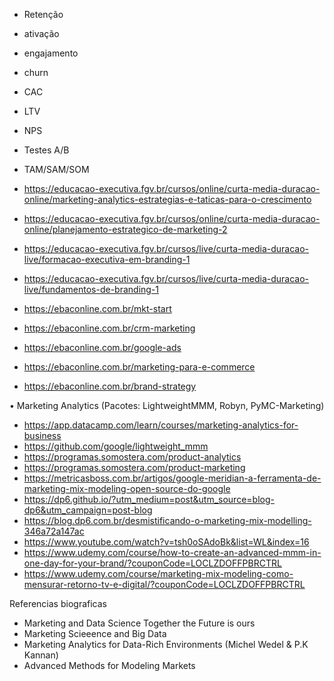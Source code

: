 - Retenção
- ativação
- engajamento
- churn
- CAC
- LTV
- NPS
- Testes A/B
- TAM/SAM/SOM

- https://educacao-executiva.fgv.br/cursos/online/curta-media-duracao-online/marketing-analytics-estrategias-e-taticas-para-o-crescimento
- https://educacao-executiva.fgv.br/cursos/online/curta-media-duracao-online/planejamento-estrategico-de-marketing-2
- https://educacao-executiva.fgv.br/cursos/live/curta-media-duracao-live/formacao-executiva-em-branding-1
- https://educacao-executiva.fgv.br/cursos/live/curta-media-duracao-live/fundamentos-de-branding-1
- https://ebaconline.com.br/mkt-start
- https://ebaconline.com.br/crm-marketing
- https://ebaconline.com.br/google-ads
- https://ebaconline.com.br/marketing-para-e-commerce
- https://ebaconline.com.br/brand-strategy


• Marketing Analytics (Pacotes: LightweightMMM, Robyn, PyMC-Marketing)
- https://app.datacamp.com/learn/courses/marketing-analytics-for-business
- https://github.com/google/lightweight_mmm
- https://programas.somostera.com/product-analytics
- https://programas.somostera.com/product-marketing
- https://metricasboss.com.br/artigos/google-meridian-a-ferramenta-de-marketing-mix-modeling-open-source-do-google
- https://dp6.github.io/?utm_medium=post&utm_source=blog-dp6&utm_campaign=post-blog
- https://blog.dp6.com.br/desmistificando-o-marketing-mix-modelling-346a72a147ac
- https://www.youtube.com/watch?v=tsh0oSAdoBk&list=WL&index=16
- https://www.udemy.com/course/how-to-create-an-advanced-mmm-in-one-day-for-your-brand/?couponCode=LOCLZDOFFPBRCTRL
- https://www.udemy.com/course/marketing-mix-modeling-como-mensurar-retorno-tv-e-digital/?couponCode=LOCLZDOFFPBRCTRL

Referencias biograficas
- Marketing and Data Science Together the Future is ours
- Marketing Scieeence and Big Data 
- Marketing Analytics for Data-Rich Environments (Michel Wedel & P.K Kannan)
- Advanced Methods for Modeling Markets
